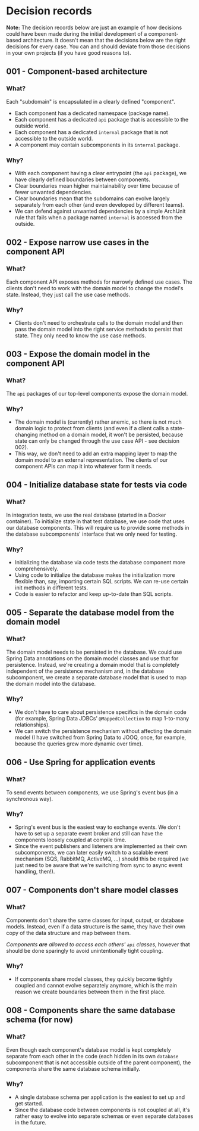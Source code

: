 # Decision records

**Note:** The decision records below are just an example of how decisions could have been made during the initial development of a component-based architecture. It doesn't mean that the decisions below are the right decisions for every case. You can and should deviate from those decisions in your own projects (if you have good reasons to).

## 001 - Component-based architecture

### What?
Each "subdomain" is encapsulated in a clearly defined "component".

- Each component has a dedicated namespace (package name).
- Each component has a dedicated `api` package that is accessible to the outside world.
- Each component has a dedicated `internal` package that is not accessible to the outside world.
- A component may contain subcomponents in its `internal` package.

### Why?
- With each component having a clear entrypoint (the `api` package), we have clearly defined boundaries between components.
- Clear boundaries mean higher maintainability over time because of fewer unwanted dependencies.
- Clear boundaries mean that the subdomains can evolve largely separately from each other (and even developed by different teams).
- We can defend against unwanted dependencies by a simple ArchUnit rule that fails when a package named `internal` is accessed from the outside.

## 002 - Expose narrow use cases in the component API

### What?
Each component API exposes methods for narrowly defined use cases. The clients don't need to work with the domain model to change the model's state. Instead, they just call the use case methods.  

### Why?
- Clients don't need to orchestrate calls to the domain model and then pass the domain model into the right service methods to persist that state. They only need to know the use case methods.

## 003 - Expose the domain model in the component API

### What?
The `api` packages of our top-level components expose the domain model. 

### Why?
- The domain model is (currently) rather anemic, so there is not much domain logic to protect from clients (and even if a client calls a state-changing method on a domain model, it won't be persisted, because state can only be changed through the use case API - see decision 002).
- This way, we don't need to add an extra mapping layer to map the domain model to an external representation. The clients of our component APIs can map it into whatever form it needs.

## 004 - Initialize database state for tests via code

### What?
In integration tests, we use the real database (started in a Docker container). To initialize state in that test database, we use code that uses our database components. This will require us to provide some methods in the database subcomponents' interface that we only need for testing. 

### Why?
- Initializing the database via code tests the database component more comprehensively.
- Using code to initialize the database makes the initialization more flexible than, say, importing certain SQL scripts. We can re-use certain init methods in different tests.
- Code is easier to refactor and keep up-to-date than SQL scripts.

## 005 - Separate the database model from the domain model

### What?
The domain model needs to be persisted in the database. We could use Spring Data annotations on the domain model classes and use that for persistence. Instead, we're creating a domain model that is completely independent of the persistence mechanism and, in the database subcomponent, we create a separate database model that is used to map the domain model into the database.

### Why?
- We don't have to care about persistence specifics in the domain code (for example, Spring Data JDBCs' `@MappedCollection` to map 1-to-many relationships).
- We can switch the persistence mechanism without affecting the domain model (I have switched from Spring Data to JOOQ, once, for example, because the queries grew more dynamic over time).


## 006 - Use Spring for application events

### What?

To send events between components, we use Spring's event bus (in a synchronous way).

### Why?

- Spring's event bus is the easiest way to exchange events. We don't have to set up a separate event broker and still can have the components loosely coupled at compile time.
- Since the event publishers and listeners are implemented as their own subcomponents, we can later easily switch to a scalable event mechanism (SQS, RabbitMQ, ActiveMQ, ...) should this be required (we just need to be aware that we're switching from sync to async event handling, then!).

## 007 - Components don't share model classes

### What?
Components don't share the same classes for input, output, or database models. Instead, even if a data structure is the same, they have their own copy of the data structure and map between them.

_Components **are** allowed to access each others' `api` classes_, however that should be done sparingly to avoid unintentionally tight coupling.

### Why?
- If components share model classes, they quickly become tightly coupled and cannot evolve separately anymore, which is the main reason we create boundaries between them in the first place.

## 008 - Components share the same database schema (for now)

### What?
Even though each component's database model is kept completely separate from each other in the code (each hidden in its own `database` subcomponent that is not accessible outside of the parent component), the components share the same database schema initially.

### Why?
- A single database schema per application is the easiest to set up and get started.
- Since the database code between components is not coupled at all, it's rather easy to evolve into separate schemas or even separate databases in the future.